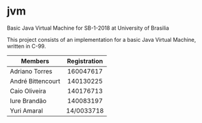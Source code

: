 # jvm
Basic Java Virtual Machine for SB-1-2018 at University of Brasilia

This project consists of an implementation for a basic Java Virtual Machine, written in C-99.


| Members        | Registration           |
| ------------- |:-------------:|
| Adriano Torres    | 160047617    |
| André Bittencourt | 140130225    |
| Caio Oliveira     | 140176713    |
| Iure Brandão      | 140083197    |
| Yuri Amaral       | 14/0033718   |
